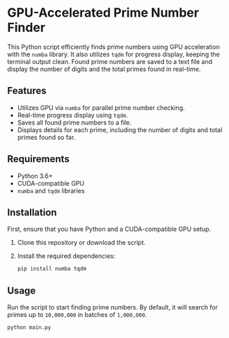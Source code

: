 # GPU-Accelerated Prime Number Finder

This Python script efficiently finds prime numbers using GPU acceleration with the `numba` library. It also utilizes `tqdm` for progress display, keeping the terminal output clean. Found prime numbers are saved to a text file and display the number of digits and the total primes found in real-time.

## Features
- Utilizes GPU via `numba` for parallel prime number checking.
- Real-time progress display using `tqdm`.
- Saves all found prime numbers to a file.
- Displays details for each prime, including the number of digits and total primes found so far.

## Requirements

- Python 3.6+
- CUDA-compatible GPU
- `numba` and `tqdm` libraries

## Installation

First, ensure that you have Python and a CUDA-compatible GPU setup.

1. Clone this repository or download the script.

2. Install the required dependencies:

    ```bash
    pip install numba tqdm
    ```

## Usage

Run the script to start finding prime numbers. By default, it will search for primes up to `10,000,000` in batches of `1,000,000`.

```bash
python main.py
```